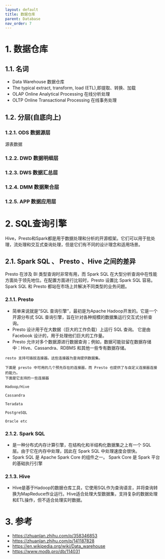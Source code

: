 ```yaml
---
layout: default
title: 数据仓库
parent: Database
nav_order: 7
---
```


# 1. 数据仓库

## 1.1. 名词

- Data Warehouse 数据仓库
- The typical extract, transform, load (ETL),即提取、转换、加载
- OLAP Online Analytical Processing 在线分析处理
- OLTP Online Transactional Processing 在线事务处理

## 1.2. 分层(自底向上)

### 1.2.1. ODS 数据源层

源表数据

### 1.2.2. DWD 数据明细层

### 1.2.3. DWS 数据汇总层

### 1.2.4. DMM 数据聚合层

### 1.2.5. APP 数据应用层

# 2. SQL查询引擎
Hive，Presto和Spark都是用于数据处理和分析的开源框架。它们可以用于批处理，流处理和交互式查询处理，但是它们有不同的设计理念和适用场景。
## 2.1. Spark SQL 、 Presto 、Hive 之间的差异
Presto 在涉及 BI 类型查询时非常有用，而 Spark SQL 在大型分析查询中在性能方面处于领先地位。在配置方面进行比较时，Presto 设置比 Spark SQL 容易。Spark SQL 和 Presto 都站在市场上并解决不同类型的业务问题。
### 2.1.1. Presto

- 简单来说就是“SQL 查询引擎”，最初是为Apache Hadoop开发的。它是一个开源分布式 SQL 查询引擎，旨在针对各种规模的数据集运行交互式分析查询。
- Presto 设计用于在大数据（巨大的工作负载）上运行 SQL 查询。 它是由 Facebook 设计的，用于处理他们巨大的工作量。
- Presto 允许对多个数据源进行数据查询；例如，数据可能驻留在数据存储中：Hive、Cassandra、RDBMS 和其他一些专有数据存储。


```shell
resto 支持可插拔连接器。这些连接器为查询提供数据集。

下面是 presto 中可用的几个预先存在的连接器，而 Presto 也提供了与自定义连接器连接的能力。
下面是它支持的一些连接器

Hadoop/Hive

Cassandra

Teradata

PostgreSQL

Oracle etc

```

### 2.1.2. Spark SQL

- 是一种分布式内存计算引擎，在结构化和半结构化数据集之上有一个 SQL 层。由于它在内存中处理，因此在 Spark SQL 中处理速度会很快。
- Spark SQL 是 Apache Spark Core 的组件之一。 Spark Core 是 Spark 平台的基础执行引擎

### 2.1.3. Hive
- Hive是基于Hadoop的数据仓库工具，它使用SQL作为查询语言，并将查询转换为MapReduce作业运行。Hive适合处理大型数据集，支持复杂的数据处理和ETL操作，但不适合处理实时数据。
# 3. 参考

- https://zhuanlan.zhihu.com/p/358346853
- https://zhuanlan.zhihu.com/p/141187828
- https://en.wikipedia.org/wiki/Data_warehouse
- https://www.modb.pro/db/114031